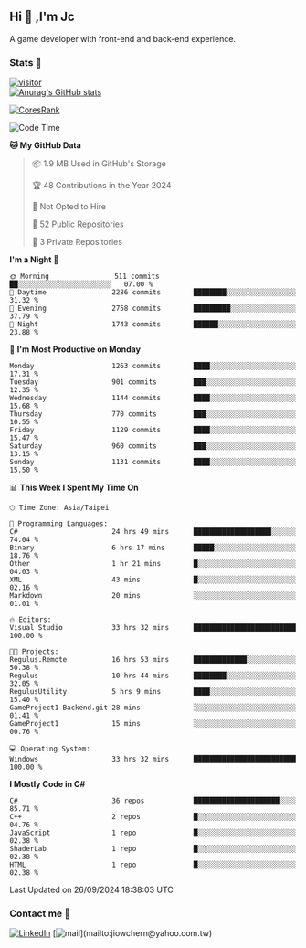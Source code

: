 ## Hi 👋 ,I'm Jc  

A game developer with front-end and back-end experience.  

### Stats  📝
[![visitor](https://visitor-badge.glitch.me/badge?page_id=jiowchern.jiowchern&style=flat-square&color=0088cc)](https://visitor-badge.glitch.me/badge?page_id=jiowchern.jiowchern&style=flat-square&color=0088cc)  
[![Anurag's GitHub stats](https://github-readme-stats.vercel.app/api?username=jiowchern&count_private=true&&show_icons=true)](https://github.com/anuraghazra/github-readme-stats)  
<!-- [![trophy](https://github-profile-trophy.vercel.app/?username=jiowchern)](https://github.com/ryo-ma/github-profile-trophy)   -->
[![CoresRank](https://cr-ss-service.azurewebsites.net/api/ScreenShot?widget=summary&username=jiowchern)](https://cr-ss-service.azurewebsites.net/api/ScreenShot?widget=summary&username=jiowchern)


<!--START_SECTION:waka-->
![Code Time](http://img.shields.io/badge/Code%20Time-1%2C177%20hrs%2011%20mins-blue)

**🐱 My GitHub Data** 

> 📦 1.9 MB Used in GitHub's Storage 
 > 
> 🏆 48 Contributions in the Year 2024
 > 
> 🚫 Not Opted to Hire
 > 
> 📜 52 Public Repositories 
 > 
> 🔑 3 Private Repositories 
 > 
**I'm a Night 🦉** 

```text
🌞 Morning                511 commits         ██░░░░░░░░░░░░░░░░░░░░░░░   07.00 % 
🌆 Daytime                2286 commits        ████████░░░░░░░░░░░░░░░░░   31.32 % 
🌃 Evening                2758 commits        █████████░░░░░░░░░░░░░░░░   37.79 % 
🌙 Night                  1743 commits        ██████░░░░░░░░░░░░░░░░░░░   23.88 % 
```
📅 **I'm Most Productive on Monday** 

```text
Monday                   1263 commits        ████░░░░░░░░░░░░░░░░░░░░░   17.31 % 
Tuesday                  901 commits         ███░░░░░░░░░░░░░░░░░░░░░░   12.35 % 
Wednesday                1144 commits        ████░░░░░░░░░░░░░░░░░░░░░   15.68 % 
Thursday                 770 commits         ███░░░░░░░░░░░░░░░░░░░░░░   10.55 % 
Friday                   1129 commits        ████░░░░░░░░░░░░░░░░░░░░░   15.47 % 
Saturday                 960 commits         ███░░░░░░░░░░░░░░░░░░░░░░   13.15 % 
Sunday                   1131 commits        ████░░░░░░░░░░░░░░░░░░░░░   15.50 % 
```


📊 **This Week I Spent My Time On** 

```text
🕑︎ Time Zone: Asia/Taipei

💬 Programming Languages: 
C#                       24 hrs 49 mins      ███████████████████░░░░░░   74.04 % 
Binary                   6 hrs 17 mins       █████░░░░░░░░░░░░░░░░░░░░   18.76 % 
Other                    1 hr 21 mins        █░░░░░░░░░░░░░░░░░░░░░░░░   04.03 % 
XML                      43 mins             █░░░░░░░░░░░░░░░░░░░░░░░░   02.16 % 
Markdown                 20 mins             ░░░░░░░░░░░░░░░░░░░░░░░░░   01.01 % 

🔥 Editors: 
Visual Studio            33 hrs 32 mins      █████████████████████████   100.00 % 

🐱‍💻 Projects: 
Regulus.Remote           16 hrs 53 mins      █████████████░░░░░░░░░░░░   50.38 % 
Regulus                  10 hrs 44 mins      ████████░░░░░░░░░░░░░░░░░   32.05 % 
RegulusUtility           5 hrs 9 mins        ████░░░░░░░░░░░░░░░░░░░░░   15.40 % 
GameProject1-Backend.git 28 mins             ░░░░░░░░░░░░░░░░░░░░░░░░░   01.41 % 
GameProject1             15 mins             ░░░░░░░░░░░░░░░░░░░░░░░░░   00.76 % 

💻 Operating System: 
Windows                  33 hrs 32 mins      █████████████████████████   100.00 % 
```

**I Mostly Code in C#** 

```text
C#                       36 repos            █████████████████████░░░░   85.71 % 
C++                      2 repos             █░░░░░░░░░░░░░░░░░░░░░░░░   04.76 % 
JavaScript               1 repo              █░░░░░░░░░░░░░░░░░░░░░░░░   02.38 % 
ShaderLab                1 repo              █░░░░░░░░░░░░░░░░░░░░░░░░   02.38 % 
HTML                     1 repo              █░░░░░░░░░░░░░░░░░░░░░░░░   02.38 % 
```




 Last Updated on 26/09/2024 18:38:03 UTC
<!--END_SECTION:waka-->



### Contact me 💬
[![LinkedIn](https://img.shields.io/badge/-JiowchernChen-0077B5?style==flat-square&logo=LinkedIn&logoColor=white)](https://www.linkedin.com/in/jiowchern-chen-4aaa90b7/) [![mail](https://img.shields.io/badge/-jiowchern%40yahoo.com.tw-blueviolet?style=flat-square&logo=yahoo!)](mailto:jiowchern@yahoo.com.tw)    

<!-- [![Linkedin Badge](https://img.shields.io/badge/-LinkedIn-blue?style=flat-square&logo=Linkedin&logoColor=white&link=https://www.linkedin.com/in/jiowchern-chen-4aaa90b7/)](https://www.linkedin.com/in/jiowchern-chen-4aaa90b7/) -->


<!--
**jiowchern/jiowchern** is a ✨ _special_ ✨ repository because its `README.md` (this file) appears on your GitHub profile.

Here are some ideas to get you started:

- 🔭 I’m currently working on ...
- 🌱 I’m currently learning ...
- 👯 I’m looking to collaborate on ...
- 🤔 I’m looking for help with ...
- 💬 Ask me about ...
- 📫 How to reach me: ...
- 😄 Pronouns: ...
- ⚡ Fun fact: ...
-->
